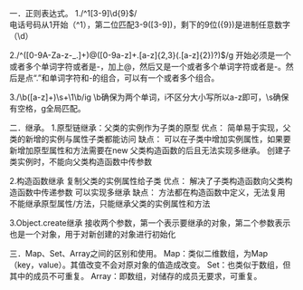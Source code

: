 一．正则表达式。
1./^1[3-9]\d{9}$/	
电话号码从1开始（^1），第二位匹配3-9([3-9])，剩下的9位({9})是进制任意数字（\d）

2./^([0-9A-Za-z\-_\.]+)@([0-9a-z]+\.[a-z]{2,3}(\.[a-z]{2})?)$/g
开始必须是一个或者多个单词字符或者是-，加上@，然后又是一个或者多个单词字符或者是-。然后是点“.”和单词字符和-的组合，可以有一个或者多个组合。

3./\b([a-z]+)\s+\1\b/ig
\b确保为两个单词，i不区分大小写所以a-z即可，\s确保有空格，g全局匹配。

二．继承。
1.原型链继承：父类的实例作为子类的原型
优点：
简单易于实现，父类的新增的实例与属性子类都能访问
缺点：
可以在子类中增加实例属性，如果要新增加原型属性和方法需要在new 父类构造函数的后且无法实现多继承。
创建子类实例时，不能向父类构造函数中传参数

2.构造函数继承
复制父类的实例属性给子类
优点：
解决了子类构造函数向父类构造函数中传递参数
可以实现多继承
缺点：
方法都在构造函数中定义，无法复用
不能继承原型属性/方法，只能继承父类的实例属性和方法

3.Object.create继承
接收两个参数，第一个表示要继承的对象，第二个参数表示也是一个对象，用于对新创建的对象进行初始化 

三．Map、Set、Array之间的区别和使用。
Map：类似二维数组，为Map（key，value）。其值改变不会对原对象的值造成改变。
Set：也类似于数组，但其中的成员不可重复。
Array：即数组，对储存的成员无要求，可重复。